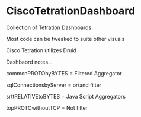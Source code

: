 # CiscoTetrationDashboard
Collection of Tetration Dashboards

Most code can be tweaked to suite other visuals


Cisco Tetration utilizes Druid


Dashbaord notes...

commonPROTObyBYTES = Filtered Aggregator

sqlConnectionsbyServer = or/and filter

srttRELATIVEtoBYTES = Java Script Aggregators

topPROTOwithoutTCP = Not filter
